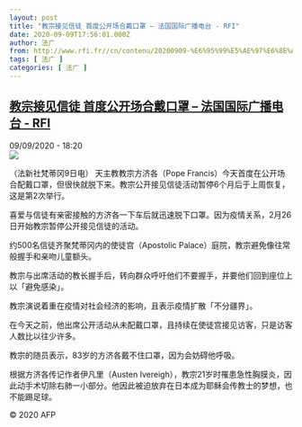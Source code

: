 ```yaml
---
layout: post
title: "教宗接见信徒 首度公开场合戴口罩 – 法国国际广播电台 - RFI"
date: 2020-09-09T17:56:01.000Z
author: 法广
from: http://www.rfi.fr//cn/contenu/20200909-%E6%95%99%E5%AE%97%E6%8E%A5%E8%A7%81%E4%BF%A1%E5%BE%92-%E9%A6%96%E5%BA%A6%E5%85%AC%E5%BC%80%E5%9C%BA%E5%90%88%E6%88%B4%E5%8F%A3%E7%BD%A9
tags: [ 法广 ]
categories: [ 法广 ]
---
```

<!--1599674161000-->
[教宗接见信徒 首度公开场合戴口罩 – 法国国际广播电台 - RFI](http://www.rfi.fr//cn/contenu/20200909-%E6%95%99%E5%AE%97%E6%8E%A5%E8%A7%81%E4%BF%A1%E5%BE%92-%E9%A6%96%E5%BA%A6%E5%85%AC%E5%BC%80%E5%9C%BA%E5%90%88%E6%88%B4%E5%8F%A3%E7%BD%A9)
------

<div>
<div>09/09/2020 - 18:20</div><img src="https://s.rfi.fr/media/display/7def78fc-f2bb-11ea-8f47-005056a98db9/w:310/p:16x9/int0001b.200910002003.jpg"><div class="t-content__body u-clearfix"><p>（法新社梵蒂冈9日电）    天主教教宗方济各（Pope Francis）今天首度在公开场合配戴口罩，但很快就脱下来。教宗公开接见信徒活动暂停6个月后于上周恢复，这是第2次举行。</p><p>    喜爱与信徒有亲密接触的方济各一下车后就迅速脱下口罩。因为疫情关系，2月26日开始教宗暂停公开接见信徒的活动。</p><p>    约500名信徒齐聚梵蒂冈内的使徒宫（Apostolic Palace）庭院，教宗避免像往常般握手和亲吻儿童额头。</p><p>    教宗与出席活动的教长握手后，转向群众呼吁他们不要握手，并要他们回到座位上以「避免感染」。</p><p>    教宗演说着重在疫情对社会经济的影响，且表示疫情扩散「不分疆界」。</p><p>    在今天之前，他出席公开活动从未配戴口罩，且持续在使徒宫接见访客，只是访客人数比以往少许多。</p><p>    教宗的随员表示，83岁的方济各戴不住口罩，因为会妨碍他呼吸。</p><p>    根据方济各传记作者伊凡里（Austen Ivereigh），教宗21岁时罹患急性胸膜炎，因此动手术切除右肺一小部分。他因此被迫放弃在日本成为耶稣会传教士的梦想，也不能踢足球。</p><p class="t-copyright">© 2020 AFP</p>        </div>
</div>

